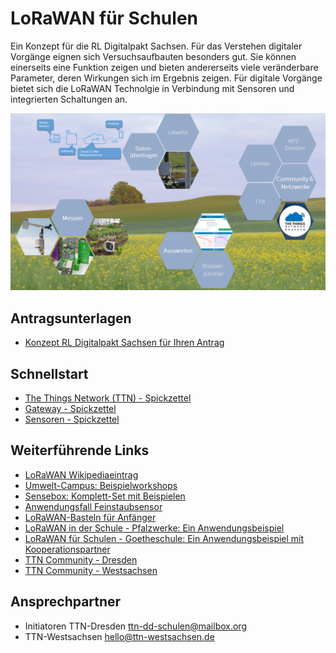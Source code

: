 ﻿# LoRaWAN für Schulen
Ein Konzept für die RL Digitalpakt Sachsen. Für das Verstehen digitaler Vorgänge eignen sich Versuchsaufbauten besonders gut.
Sie können einerseits eine Funktion zeigen und bieten andererseits viele veränderbare Parameter, deren Wirkungen sich im Ergebnis zeigen. Für digitale Vorgänge bietet sich die LoRaWAN Technolgie in Verbindung mit Sensoren und integrierten Schaltungen an.

![Titelbild](_assets/TTN_Schulen_Titelbild.png)

## Antragsunterlagen

* [Konzept RL Digitalpakt Sachsen für Ihren Antrag](https://github.com/TTN-Dresden/TTN-Dresden.github.io/blob/master/schule/_materialien/2020_04_03_lora_fuer_schulen_konzept.pdf)

## Schnellstart

* [The Things Network (TTN) - Spickzettel](https://github.com/TTN-Dresden/TTN-Dresden.github.io/blob/master/schule/_materialien/Spickzettel_LoRaWAN_TTN.pdf)
* [Gateway - Spickzettel](https://github.com/TTN-Dresden/TTN-Dresden.github.io/blob/master/schule/_materialien/Spickzettel_LoRaWAN_Gateway.pdf)
* [Sensoren - Spickzettel](https://github.com/TTN-Dresden/TTN-Dresden.github.io/blob/master/schule/_materialien/Spickzettel_LoRaWAN_Nodes.pdf)

## Weiterführende Links
* [LoRaWAN Wikipediaeintrag](https://de.wikipedia.org/wiki/Long_Range_Wide_Area_Network)
* [Umwelt-Campus: Beispielworkshops](https://www.umwelt-campus.de/iot-werkstatt/)
* [Sensebox: Komplett-Set mit Beispielen](https://sensebox.github.io/books-v2/home/de/)
* [Anwendungsfall Feinstaubsensor](https://www.fg-freiburg.de/fg/aktuelles/meldungen/2018-feinstaub.php)
* [LoRaWAN-Basteln für Anfänger](https://www.technologiestiftung-berlin.de/de/blog/lorawan-basteln-fuer-anfaenger/)
* [LoRaWAN in der Schule - Pfalzwerke: Ein Anwendungsbeispiel](https://blog.pfalzwerke-gruppe.de/lorawan-schule_a310409)
* [LoRaWAN für Schulen - Goetheschule: Ein Anwendungsbeispiel mit Kooperationspartner](https://www.twl-kurier.de/lorawan-twl-testet-funknetz-in-der-goetheschule-4199)
* [TTN Community - Dresden](https://www.thethingsnetwork.org/community/dresden/)
* [TTN Community - Westsachsen](https://www.thethingsnetwork.org/community/westsachsen/)

## Ansprechpartner
* Initiatoren TTN-Dresden ttn-dd-schulen@mailbox.org 
* TTN-Westsachsen hello@ttn-westsachsen.de 



